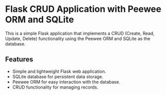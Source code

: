 # Flask CRUD Application with Peewee ORM and SQLite

This is a simple Flask application that implements a CRUD (Create, Read, Update, Delete) functionality using the Peewee ORM and SQLite as the database.

## Features
- Simple and lightweight Flask web application.
- SQLite database for persistent data storage.
- Peewee ORM for easy interaction with the database.
- CRUD functionality for managing records.

